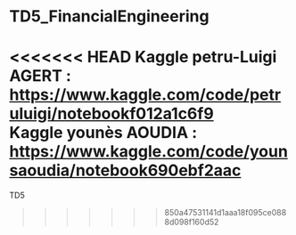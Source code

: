 # TD5_FinancialEngineering
<<<<<<< HEAD
Kaggle petru-Luigi AGERT : https://www.kaggle.com/code/petruluigi/notebookf012a1c6f9                                                                               
Kaggle younès AOUDIA : https://www.kaggle.com/code/younsaoudia/notebook690ebf2aac
=======
TD5
>>>>>>> 850a47531141d1aaa18f095ce0888d098f160d52
